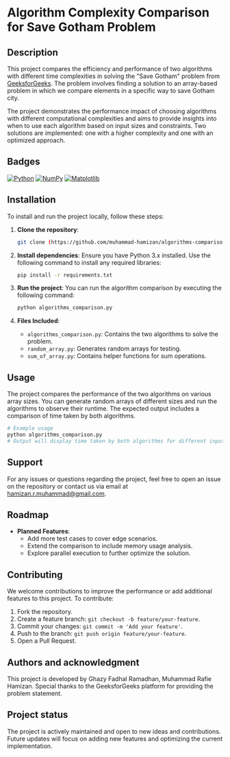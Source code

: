 # Algorithm Complexity Comparison for Save Gotham Problem

## Description
This project compares the efficiency and performance of two algorithms with different time complexities in solving the "Save Gotham" problem from [GeeksforGeeks](https://www.geeksforgeeks.org/problems/save-gotham1222/1). The problem involves finding a solution to an array-based problem in which we compare elements in a specific way to save Gotham city.

The project demonstrates the performance impact of choosing algorithms with different computational complexities and aims to provide insights into when to use each algorithm based on input sizes and constraints. Two solutions are implemented: one with a higher complexity and one with an optimized approach.

## Badges
[![Python](https://img.shields.io/badge/python-3.x-blue.svg)](https://www.python.org/)
[![NumPy](https://img.shields.io/badge/NumPy-1.21.0-blue.svg)](https://numpy.org/)
[![Matplotlib](https://img.shields.io/badge/Matplotlib-3.4.3-orange.svg)](https://matplotlib.org/)

## Installation
To install and run the project locally, follow these steps:

1. **Clone the repository**:
    ```bash
    git clone (https://github.com/muhammad-hamizan/algorithms-comparison.git)
    ```

2. **Install dependencies**:
    Ensure you have Python 3.x installed. Use the following command to install any required libraries:
    ```bash
    pip install -r requirements.txt
    ```

3. **Run the project**:
    You can run the algorithm comparison by executing the following command:
    ```bash
    python algorithms_comparison.py
    ```

4. **Files Included**:
   - `algorithms_comparison.py`: Contains the two algorithms to solve the problem.
   - `random_array.py`: Generates random arrays for testing.
   - `sum_of_array.py`: Contains helper functions for sum operations.

## Usage
The project compares the performance of the two algorithms on various array sizes. You can generate random arrays of different sizes and run the algorithms to observe their runtime. The expected output includes a comparison of time taken by both algorithms.

```python
# Example usage
python algorithms_comparison.py
# Output will display time taken by both algorithms for different input sizes
```

## Support
For any issues or questions regarding the project, feel free to open an issue on the repository or contact us via email at hamizan.r.muhammad@gmail.com.

## Roadmap
- **Planned Features**:
  - Add more test cases to cover edge scenarios.
  - Extend the comparison to include memory usage analysis.
  - Explore parallel execution to further optimize the solution.

## Contributing
We welcome contributions to improve the performance or add additional features to this project. To contribute:

1. Fork the repository.
2. Create a feature branch: `git checkout -b feature/your-feature`.
3. Commit your changes: `git commit -m 'Add your feature'`.
4. Push to the branch: `git push origin feature/your-feature`.
5. Open a Pull Request.

## Authors and acknowledgment
This project is developed by Ghazy Fadhal Ramadhan, Muhammad Rafie Hamizan. Special thanks to the GeeksforGeeks platform for providing the problem statement.

## Project status
The project is actively maintained and open to new ideas and contributions. Future updates will focus on adding new features and optimizing the current implementation.
